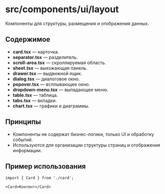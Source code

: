 # src/components/ui/layout

Компоненты для структуры, размещения и отображения данных.

## Содержимое
- **card.tsx** — карточка.
- **separator.tsx** — разделитель.
- **scroll-area.tsx** — скроллируемая область.
- **sheet.tsx** — выезжающая панель.
- **drawer.tsx** — выдвижной ящик.
- **dialog.tsx** — диалоговое окно.
- **popover.tsx** — всплывающее окно.
- **dropdown-menu.tsx** — выпадающее меню.
- **table.tsx** — таблица.
- **tabs.tsx** — вкладки.
- **chart.tsx** — графики и диаграммы.

## Принципы
- Компоненты не содержат бизнес-логики, только UI и обработку событий.
- Используются для организации структуры страниц и отображения информации.

## Пример использования

```tsx
import { Card } from './card';

<Card>Контент</Card>
``` 